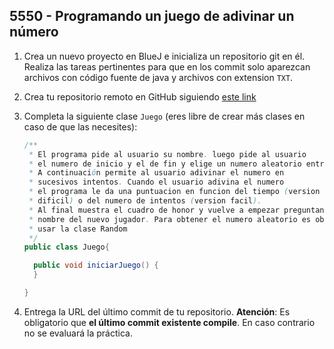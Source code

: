 ## 5550 - Programando un juego de adivinar un número

1. Crea un nuevo proyecto en BlueJ e inicializa un repositorio git en él. Realiza las tareas pertinentes para que en los commit solo aparezcan archivos con código fuente de java y archivos con extension `TXT`.

2. Crea tu repositorio remoto en GitHub siguiendo [este link](https://classroom.github.com/a/ZQCYRHmN)

3. Completa la siguiente clase `Juego` (eres libre de crear más clases en caso de que las necesites):

    ```java
    /**
     * El programa pide al usuario su nombre. luego pide al usuario
     * el numero de inicio y el de fin y elige un numero aleatorio entre ambos (ambos incluidos).
     * A continuación permite al usuario adivinar el numero en
     * sucesivos intentos. Cuando el usuario adivina el numero
     * el programa le da una puntuacion en funcion del tiempo (version
     * dificil) o del numero de intentos (version facil).
     * Al final muestra el cuadro de honor y vuelve a empezar preguntando el
     * nombre del nuevo jugador. Para obtener el numero aleatorio es obligatorio
     * usar la clase Random
     */
    public class Juego{

      public void iniciarJuego() {
      }

    }
    ```
    
4. Entrega la URL del último commit de tu repositorio. __Atención__: Es obligatorio que __el último commit existente compile__. En caso contrario no se evaluará la práctica.
